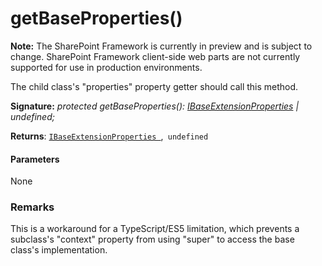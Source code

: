 # getBaseProperties()
**Note:** The SharePoint Framework is currently in preview and is subject to change. SharePoint Framework client-side web parts are not currently supported for use in production environments.



The child class's "properties" property getter should call this method.

**Signature:** _protected getBaseProperties(): [IBaseExtensionProperties](../../sp-extension-base.api/interface/ibaseextensionproperties.md) | undefined;_

**Returns**: [`IBaseExtensionProperties `](../../sp-extension-base.api/interface/ibaseextensionproperties.md),` undefined`





#### Parameters
None


### Remarks

This is a workaround for a TypeScript/ES5 limitation, which prevents a subclass's "context" property from using "super" to access the base class's implementation.

